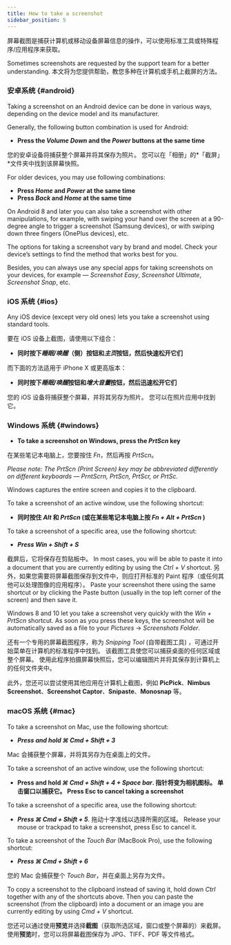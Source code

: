 ```yaml
---
title: How to take a screenshot
sidebar_position: 5
---
```


屏幕截图是捕获计算机或移动设备屏幕信息的操作，可以使用标准工具或特殊程序/应用程序来获取。

Sometimes screenshots are requested by the support team for a better understanding. 本文将为您提供帮助，教您多种在计算机或手机上截屏的方法。

### 安卓系统 {#android}

Taking a screenshot on an Android device can be done in various ways, depending on the device model and its manufacturer.

Generally, the following button combination is used for Android:

- **Press the *Volume Down* and the *Power* buttons at the same time**

您的安卓设备将捕获整个屏幕并将其保存为照片。 您可以在「相册」的*「截屏」*文件夹中找到该屏幕快照。

For older devices, you may use following combinations:

- **Press *Home* and *Power* at the same time**
- **Press *Back* and *Home* at the same time**

On Android 8 and later you can also take a screenshot with other manipulations, for example, with swiping your hand over the screen at a 90-degree angle to trigger a screenshot (Samsung devices), or with swiping down three fingers (OnePlus devices), etc.

The options for taking a screenshot vary by brand and model. Check your device’s settings to find the method that works best for you.

Besides, you can always use any special apps for taking screenshots on your devices, for example — *Screenshot Easy*, *Screenshot Ultimate*, *Screenshot Snap*, etc.

### iOS 系统 {#ios}

Any iOS device (except very old ones) lets you take a screenshot using standard tools.

要在 iOS 设备上截图，请使用以下组合：

- **同时按下*睡眠/唤醒*（侧）按钮和*主页*按钮，然后快速松开它们**

而下面的方法适用于 iPhone X 或更高版本：

- **同时按下*睡眠/唤醒*按钮和*增大音量*按钮，然后迅速松开它们**

您的 iOS 设备将捕获整个屏幕，并将其另存为照片。 您可以在照片应用中找到它。

### Windows 系统 {#windows}

- **To take a screenshot on Windows, press the *PrtScn* key**

在某些笔记本电脑上，您要按住 *Fn*，然后再按 *PrtScn*。

*Please note: The PrtScn (Print Screen) key may be abbreviated differently on different keyboards — PrntScrn, PrtScn, PrtScr, or PrtSc.*

Windows captures the entire screen and copies it to the clipboard.

To take a screenshot of an active window, use the following shortcut:

- **同时按住 *Alt* 和 *PrtScn* (或在某些笔记本电脑上按 *Fn + Alt + PrtScn* )**

To take a screenshot of a specific area, use the following shortcut:

- ***Press ***Win + Shift + S******

截屏后，它将保存在剪贴板中。 In most cases, you will be able to paste it into a document that you are currently editing by using the *Ctrl + V* shortcut. 另外，如果您需要将屏幕截图保存到文件中，则应打开标准的 Paint 程序（或任何其他可以处理图像的应用程序）。 Paste your screenshot there using the same shortcut or by clicking the Paste button (usually in the top left corner of the screen) and then save it.

Windows 8 and 10 let you take a screenshot very quickly with the *Win + PrtScn* shortcut. As soon as you press these keys, the screenshot will be automatically saved as a file to your *Pictures* → *Screenshots Folder*.

还有一个专用的屏幕截图程序，称为 *Snipping Tool* (自带截图工具) ，可通过开始菜单在计算机的标准程序中找到。 该截图工具使您可以捕获桌面的任何区域或整个屏幕。 使用此程序拍摄屏幕快照后，您可以编辑图片并将其保存到计算机上的任何文件夹中。

此外，您还可以尝试使用其他应用在计算机上截图，例如 **PicPick**、**Nimbus Screenshot**、**Screenshot Captor**、**Snipaste**、**Monosnap** 等。

### macOS 系统 {#mac}

To take a screenshot on Mac, use the following shortcut:

- ***Press and hold ***⌘ Cmd + Shift + 3******

Mac 会捕获整个屏幕，并将其另存为在桌面上的文件。

To take a screenshot of an active window, use the following shortcut:

- **Press and hold *⌘ Cmd + Shift + 4 + Space bar*. 指针将变为相机图标。 单击窗口以捕获它。 Press Esc to cancel taking a screenshot**

To take a screenshot of a specific area, use the following shortcut:

- ***Press ***⌘ Cmd + Shift + 5******. 拖动十字准线以选择所需的区域。 Release your mouse or trackpad to take a screenshot, press Esc to cancel it.

To take a screenshot of the *Touch Bar* (MacBook Pro), use the following shortcut:

- ***Press ***⌘ Cmd + Shift + 6******

您的 Mac 会捕获整个 *Touch Bar*，并在桌面上另存为文件。

To copy a screenshot to the clipboard instead of saving it, hold down *Ctrl* together with any of the shortcuts above. Then you can paste the screenshot (from the clipboard) into a document or an image you are currently editing by using *Cmd + V* shortcut.

您还可以通过使用**预览**并选择**截图**（获取所选区域，窗口或整个屏幕的）来截屏。 使用**预览**时，您可以将屏幕截图保存为 JPG、TIFF、PDF 等文件格式。
